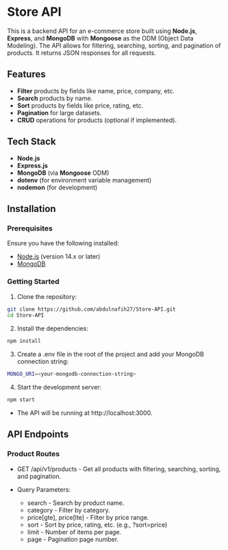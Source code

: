 # Store API

This is a backend API for an e-commerce store built using **Node.js**, **Express**, and **MongoDB** with **Mongoose** as the ODM (Object Data Modeling). The API allows for filtering, searching, sorting, and pagination of products. It returns JSON responses for all requests.

## Features
- **Filter** products by fields like name, price, company, etc.
- **Search** products by name.
- **Sort** products by fields like price, rating, etc.
- **Pagination** for large datasets.
- **CRUD** operations for products (optional if implemented).

## Tech Stack
- **Node.js**
- **Express.js**
- **MongoDB** (via **Mongoose** ODM)
- **dotenv** (for environment variable management)
- **nodemon** (for development)

## Installation

### Prerequisites
Ensure you have the following installed:
- [Node.js](https://nodejs.org/) (version 14.x or later)
- [MongoDB](https://www.mongodb.com/)

### Getting Started
1. Clone the repository:
```bash
git clone https://github.com/abdulnafih27/Store-API.git
cd Store-API
```

2. Install the dependencies:
```bash 
npm install
```

3. Create a .env file in the root of the project and add your MongoDB connection string:
```bash
MONGO_URI=<your-mongodb-connection-string>
```
4. Start the development server:
```bash
npm start
```
- The API will be running at http://localhost:3000.

## API Endpoints

### Product Routes
- GET /api/v1/products - Get all products with filtering, searching, sorting, and pagination.

- Query Parameters:
  - search - Search by product name.
  - category - Filter by category.
  - price[gte], price[lte] - Filter by price range.
  - sort - Sort by price, rating, etc. (e.g., ?sort=price)
  - limit - Number of items per page.
  - page - Pagination page number.
